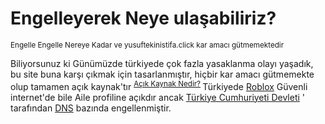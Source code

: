 # Engelleyerek Neye ulaşabiliriz?
<sub> Engelle Engelle Nereye Kadar ve yusuftekinistifa.click kar amacı gütmemektedir </sub>

Biliyorsunuz ki Günümüzde türkiyede çok fazla yasaklanma olayı yaşadık, bu site buna karşı çıkmak için tasarlanmıştır, hiçbir kar amacı gütmemekte olup tamamen açık kaynak'tır <sup> [Açık Kaynak Nedir?](https://guvendekal.org/#/acik-kaynak) </sup> Türkiyede [Roblox](roblox.com)  Güvenli internet'de bile Aile profiline açıkdır ancak [Türkiye Cumhuriyeti Devleti](turkiye.gov.tr) ' tarafından [DNS](https://guvendekal.org/#/dns) bazında engellenmiştir.

